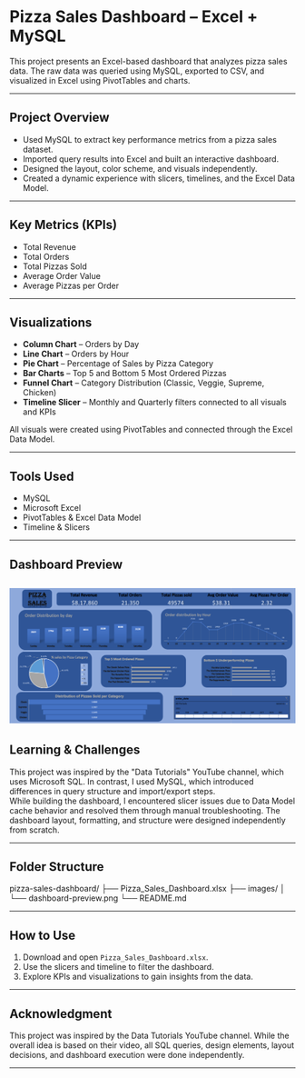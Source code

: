 # Pizza Sales Dashboard – Excel + MySQL

This project presents an Excel-based dashboard that analyzes pizza sales data. The raw data was queried using MySQL, exported to CSV, and visualized in Excel using PivotTables and charts.

---

## Project Overview

- Used MySQL to extract key performance metrics from a pizza sales dataset.
- Imported query results into Excel and built an interactive dashboard.
- Designed the layout, color scheme, and visuals independently.
- Created a dynamic experience with slicers, timelines, and the Excel Data Model.

---

## Key Metrics (KPIs)

- Total Revenue  
- Total Orders  
- Total Pizzas Sold  
- Average Order Value  
- Average Pizzas per Order

---

## Visualizations

- **Column Chart** – Orders by Day  
- **Line Chart** – Orders by Hour  
- **Pie Chart** – Percentage of Sales by Pizza Category  
- **Bar Charts** – Top 5 and Bottom 5 Most Ordered Pizzas  
- **Funnel Chart** – Category Distribution (Classic, Veggie, Supreme, Chicken)  
- **Timeline Slicer** – Monthly and Quarterly filters connected to all visuals and KPIs

All visuals were created using PivotTables and connected through the Excel Data Model.

---

## Tools Used

- MySQL  
- Microsoft Excel  
- PivotTables & Excel Data Model  
- Timeline & Slicers

---

## Dashboard Preview


![Dashboard Screenshot](https://github.com/Athira2218/Pizza-sales-dashboard/blob/14fca6272c3f6d6286d659387f3159770e7f11d7/Pizza%20sales%20dashboard_preview.png)
---

## Learning & Challenges

This project was inspired by the "Data Tutorials" YouTube channel, which uses Microsoft SQL. In contrast, I used MySQL, which introduced differences in query structure and import/export steps.  
While building the dashboard, I encountered slicer issues due to Data Model cache behavior and resolved them through manual troubleshooting. The dashboard layout, formatting, and structure were designed independently from scratch.

---

## Folder Structure
pizza-sales-dashboard/
├── Pizza_Sales_Dashboard.xlsx
├── images/
│ └── dashboard-preview.png
└── README.md



---

## How to Use

1. Download and open `Pizza_Sales_Dashboard.xlsx`.
2. Use the slicers and timeline to filter the dashboard.
3. Explore KPIs and visualizations to gain insights from the data.

---

## Acknowledgment

This project was inspired by the Data Tutorials YouTube channel. While the overall idea is based on their video, all SQL queries, design elements, layout decisions, and dashboard execution were done independently.

---


